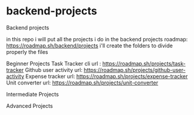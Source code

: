 # backend-projects
Backend projects

in this repo i will put all the projects i do in the 
backend projects roadmap: https://roadmap.sh/backend/projects
i'll create the folders to divide properly the files 

Beginner Projects 
  Task Tracker cli url : https://roadmap.sh/projects/task-tracker
  Github user activity url: https://roadmap.sh/projects/github-user-activity
  Expense tracker url: https://roadmap.sh/projects/expense-tracker
  Unit converter url: https://roadmap.sh/projects/unit-converter

Intermediate Projects

Advanced Projects
